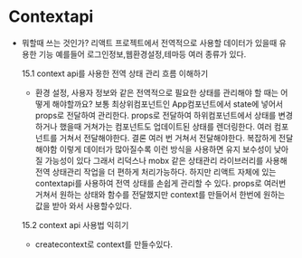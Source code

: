 # Contextapi

- 뭐할때 쓰는 것인가?
  리액트 프로젝트에서 전역적으로 사용할 데이터가 있을때 유용한 기능
  예를들어 로그인정보,웹환경설정,테마등 여러 종류가 있다.

  15.1 context api를 사용한 전역 상태 관리 흐름 이해하기

  - 환경 설정, 사용자 정보와 같은 전역적으로 필요한 상태를 관리해야 할 때는
    어떻게 해야할까요? 보통 최상위컴포넌트인 App컴포넌트에서 state에 넣어서 props로 전달하여 관리한다.
    props로 전달하여 하위컴포넌트에서 상태를 변경하거나 했을때 거쳐가는 컴포넌트도 업데이트된 상태를 렌더링한다.
    여러 컴포넌트를 거쳐서 전달해야한다.
    결론 여러 번 거쳐서 전달해야한다. 복잡하게 전달해야함
    이렇게 데이터가 많아질수록 이런 방식을 사용하면 유지 보수성이 낮아질 가능성이 있다
    그래서 리덕스나 mobx 같은 상태관리 라이브러리를 사용해 전역 상태관리 작업을 더 편하게 처리가능하다.
    하지만 리액트 자체에 있는 contextapi를 사용하여 전역 상태를 손쉽게 관리할 수 있다.
    props로 여러번 거쳐서 원하는 상태와 함수를 전달했지만 context를 만들어서 한번에 원하는 값을 받아 와서 사용할수있다.

  15.2 context api 사용법 익히기

  - createcontext로 context를 만들수있다.
